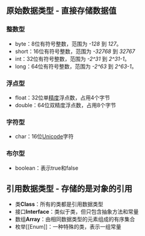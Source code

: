 ## 原始数据类型 - 直接存储数据值
### 整数型
- byte：8位有符号整数，范围为 *-128* 到 *127*。
- short：16位有符号整数，范围为 *-32768* 到 *32767*
- int：32位有符号整数，范围为 *-2^31* 到 *2^31-1*。
- long：64位有符号整数，范围为 *-2^63* 到 *2^63-1*。
### 浮点型
- float：32位单[精度](精度.md##Summary)浮点数，占用4个字节
- double：64位双精度浮点数，占用8个字节
### 字符型
- char：16位[Unicode](Unicode.md##Summary)字符
### 布尔型
- boolean：表示true和false
## 引用数据类型 - 存储的是对象的引用
- 类**Class**：所有的类都是引用数据类型
- 接口**Interface**：类似于类，但只包含抽象方法和常量
- 数组**Array**：由相同数据类型的元素组成的有序集合
- 枚举[[Enum]]：一种特殊的类，表示一组常量